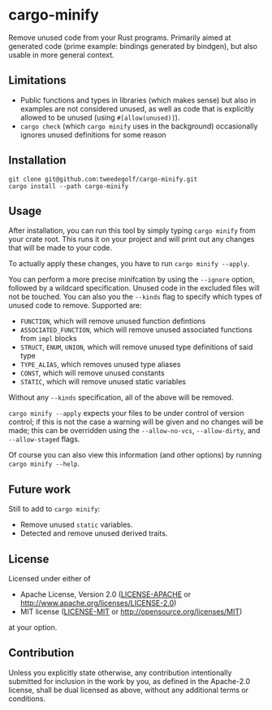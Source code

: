 # cargo-minify

Remove unused code from your Rust programs. Primarily aimed at generated code (prime example: bindings generated by bindgen),
but also usable in more general context.

## Limitations

* Public functions and types in libraries (which makes sense) but also in examples are not considered unused, as well as code that
  is explicitly allowed to be unused (using `#[allow(unused)]`).
* `cargo check` (which `cargo minify` uses in the background) occasionally ignores unused definitions for some reason

## Installation

```shell
git clone git@github.com:tweedegolf/cargo-minify.git
cargo install --path cargo-minify
```

## Usage

After installation, you can run this tool by simply typing `cargo minify` from your crate root.
This runs it on your project and will print out any changes that will be made to your code.

To actually apply these changes, you have to run `cargo minify --apply`.

You can perform a more precise minifcation by using the `--ignore` option, followed by a
wildcard specification. Unused code in the excluded files will not be touched. You can also you
the `--kinds` flag to specify which types of unused code to remove. Supported are:

* `FUNCTION`, which will remove unused function defintions
* `ASSOCIATED_FUNCTION`, which will remove unused associated functions from `impl` blocks
* `STRUCT`, `ENUM`, `UNION`, which will remove unused type definitions of said type
* `TYPE_ALIAS`, which removes unused type aliases
* `CONST`, which will remove unused constants
* `STATIC`, which will remove unused static variables

Without any `--kinds` specification, all of the above will be removed.

`cargo minify --apply` expects your files to be under control of version control; if this is not
the case a warning will be given and no changes will be made; this can be overridden using the
`--allow-no-vcs`, `--allow-dirty`, and `--allow-staged` flags.

Of course you can also view this information (and other options) by running `cargo minify --help`.

## Future work

Still to add to `cargo minify`:

* Remove unused `static` variables.
* Detected and remove unused derived traits.

## License

Licensed under either of

* Apache License, Version 2.0
  ([LICENSE-APACHE](LICENSE-APACHE) or http://www.apache.org/licenses/LICENSE-2.0)
* MIT license
  ([LICENSE-MIT](LICENSE-MIT) or http://opensource.org/licenses/MIT)

at your option.

## Contribution

Unless you explicitly state otherwise, any contribution intentionally submitted for inclusion in the work by you, as
defined in the Apache-2.0 license, shall be dual licensed as above, without any additional terms or conditions.
